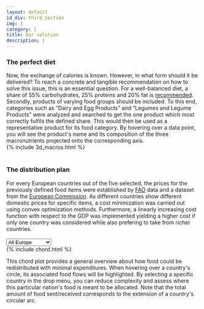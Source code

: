 ```yaml
---
layout: default
id_div: third_section
img: |
category: |
title: Our solution
description: |
---
```


<div class="row">
  <div class="col-sm-1"></div>
  <div class="col-sm-4">
    <h3>The perfect diet</h3>
    Now, the exchange of calories is known. However, in what form should it be delivered? To reach a concrete and tangible recommendation on how to solve this issue, this is an essential question. For a well-balanced diet, a share of 55% carbohydrates, 25% proteins and 20% fat is <a href="https://www.ncbi.nlm.nih.gov/pmc/articles/PMC1479724/" target="_blank">recommended</a>. Secondly, products of varying food groups should be included. To this end, categories such as “Dairy and Egg Products” and “Legumes and Legume Products” were analyzed and searched to get the one product which most correctly fulfils the defined share. This would then be used as a representative product for its food category. By hovering over a data point, you will see the product's name and its composition of the three macronutrients projected onto the corresponding axis. 
  </div>
  <div class="col-sm-6">
    {% include 3d_macros.html %}
  </div>
  <div class="col-sm-1"></div>
</div>

<br/>

<div class="row">
  <div class="col-sm-1"></div>
  <div class="col-sm-10">
    <h3>The distribution plan</h3>
   For every European countries out of the five selected, the prices for the previously defined food items were established by <a href="http://www.fao.org/faostat/en/#data/PP"  target="_blank">FAO</a> data and a dataset from the <a href="https://ec.europa.eu/info/food-farming-fisheries/farming/facts-and-figures/markets/prices/price-monitoring-sector/eu-prices-selected-representative-products_en"  target="_blank">European Commission</a>. As different countries show different domestic prices for specific items, a cost minimization was carried out using convex optimization methods. Furthermore, a linearly increasing cost function with respect to the GDP was implemented yielding a higher cost if only one country was considered while also prefering to take from richer countries.
  </div>
  <div class="col-sm-1"></div>
</div>

<br/>

<div class="row">
  <div class="col-sm-1"></div>
  <div class="col-sm-1">
    <select id="chord_countries">
      <option value="Europe" selected>All Europe</option>
      <option value="France">France</option>
      <option value="Germany">Germany</option>
      <option value="Italy">Italy</option>
      <option value="Spain">Spain</option>
      <option value="UK">United Kingdom</option>
    </select>
  </div>
  <div class="col-sm-5" id="chord_box">
    <div id="Europe_chord">
      {% include chord.html %}
    </div>
    <div id="France_chord" style="display:none">
      {% include chord_fr.html %}
    </div>
    <div id="Germany_chord" style="display:none">
      {% include chord_ge.html %}
    </div>
    <div id="Italy_chord" style="display:none">
      {% include chord_it.html %}
    </div>
    <div id="Spain_chord" style="display:none">
      {% include chord_es.html %}
    </div>
    <div id="UK_chord" style="display:none">
      {% include chord_uk.html %}
    </div>
  </div>
  <div class="col-sm-3">
    <p>
      This chord plot provides a general overview about how food could be redistributed with minimal expenditures. When hovering over a country's circle, its associated food flows will be highlighted. By selecting a specific country in the drop menu, you can reduce complexity and assess where this particular nation's food is meant to be allocated. Note that the total amount of food sent/received corresponds to the extension of a country's circular arc.
    </p>
  </div>
  <div class="col-sm-1"></div>
</div>


<!-- </script> -->

<script>
$(document).ready(function() {

  $(".bk-toolbar").parent().css('backgroundColor', '#f8f8f8');
  active_chord = "#Europe_chord";
  $('#chord_countries').change(function(){

    $(active_chord).hide();
    active_chord = "#".concat($('#chord_countries').val(), "_chord");
    $(active_chord).show();
    
  })
});
</script>
